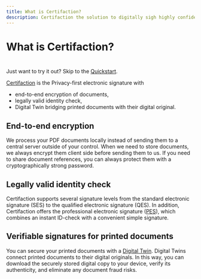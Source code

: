 ```yaml
---
title: What is Certifaction?
description: Certifaction the solution to digitally sigh highly confidential documents
---
```


# What is Certifaction?

<div class="tip custom-block" style="padding-top: 8px">

Just want to try it out? Skip to the [Quickstart](./getting-started-api).

</div>

[Certifaction](https://certifaction.com) is the Privacy-first electronic signature with

- end-to-end encryption of documents,
- legally valid identity check,
- Digital Twin bridging printed documents with their digital original.

## End-to-end encryption

We process your PDF documents locally instead of sending them to a central server outside of your control.
When we need to store documents, we always encrypt them client side before sending them to us.
If you need to share document references, you can always protect them with a cryptographically strong
password.

## Legally valid identity check

Certifaction supports several signature levels from the standard electronic signature (SES) to the
qualified electronic signature (QES). In addition, Certifaction offers the professional
electronic signature ([PES](https://certifaction.com/professional-electronic-signature-pes/)),
which combines an instant ID-check with a convenient simple signature.

## Verifiable signatures for printed documents

You can secure your printed documents with a [Digital Twin](https://certifaction.com/digital-twin/).
Digital Twins connect printed documents to their digital originals.
In this way, you can download the securely stored digital copy to your device, verify its authenticity,
and eliminate any document fraud risks.

